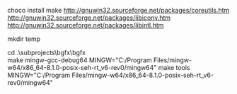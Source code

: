 choco install make
http://gnuwin32.sourceforge.net/packages/coreutils.htm
http://gnuwin32.sourceforge.net/packages/libiconv.htm
http://gnuwin32.sourceforge.net/packages/libintl.htm

mkdir temp

cd .\subprojects\bgfx\bgfx\
make mingw-gcc-debug64 MINGW="C:/Program Files/mingw-w64/x86_64-8.1.0-posix-seh-rt_v6-rev0/mingw64"
make tools MINGW="C:/Program Files/mingw-w64/x86_64-8.1.0-posix-seh-rt_v6-rev0/mingw64"